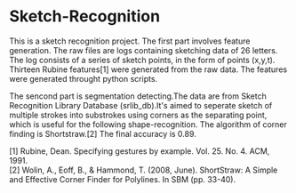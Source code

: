 # Sketch-Recognition

This is a sketch recognition project. The first part involves feature generation. The raw files are logs containing sketching data of 26 letters. The log consists of a series of sketch points, in the form of points (x,y,t). Thirteen Rubine features[1] were generated from the raw data. The features were generated throught python scripts.

The sencond part is segmentation detecting.The data are from Sketch Recognition Library Database (srlib_db).It's aimed to seperate sketch of multiple strokes into substrokes using corners as the separating point, which is useful for the following shape-recognition. The algorithm of corner finding is Shortstraw.[2] The final accuracy is 0.89.

[1] Rubine, Dean. Specifying gestures by example. Vol. 25. No. 4. ACM, 1991. <br />
[2] Wolin, A., Eoff, B., & Hammond, T. (2008, June). ShortStraw: A Simple and Effective Corner Finder for Polylines. In SBM (pp. 33-40).
